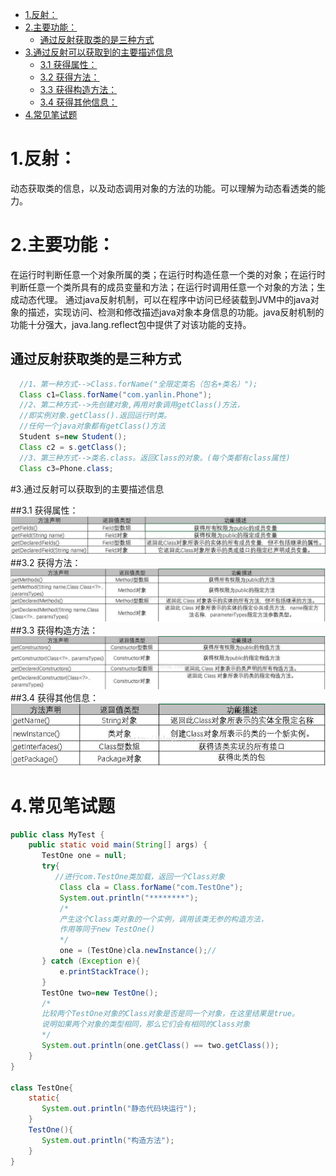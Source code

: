 
<!-- @import "[TOC]" {cmd="toc" depthFrom=1 depthTo=6 orderedList=false} -->
<!-- code_chunk_output -->

* [1.反射：](#1反射)
* [2.主要功能：](#2主要功能)
	* [通过反射获取类的是三种方式](#通过反射获取类的是三种方式)
* [3.通过反射可以获取到的主要描述信息](#3通过反射可以获取到的主要描述信息)
	* [3.1 获得属性：](#31-获得属性)
	* [3.2 获得方法：](#32-获得方法)
	* [3.3 获得构造方法：](#33-获得构造方法)
	* [3.4 获得其他信息：](#34-获得其他信息)
* [4.常见笔试题](#4常见笔试题)

<!-- /code_chunk_output -->

# 1.反射：
动态获取类的信息，以及动态调用对象的方法的功能。可以理解为动态看透类的能力。
# 2.主要功能：
在运行时判断任意一个对象所属的类；在运行时构造任意一个类的对象；在运行时判断任意一个类所具有的成员变量和方法；在运行时调用任意一个对象的方法；生成动态代理。
通过java反射机制，可以在程序中访问已经装载到JVM中的java对象的描述，实现访问、检测和修改描述java对象本身信息的功能。java反射机制的功能十分强大，java.lang.reflect包中提供了对该功能的支持。
## 通过反射获取类的是三种方式
```java
  //1、第一种方式-->Class.forName("全限定类名（包名+类名）");
  Class c1=Class.forName("com.yanlin.Phone");
  //2、第二种方式-->先创建对象,再用对象调用getClass()方法，
  //即实例对象.getClass().返回运行时类。
  //任何一个java对象都有getClass()方法
  Student s=new Student();
  Class c2 = s.getClass();
  //3、第三种方式-->类名.class。返回Class的对象。(每个类都有class属性)
  Class c3=Phone.class;
```
#3.通过反射可以获取到的主要描述信息

##3.1 获得属性：  
![获得属性](assets/markdown-img-paste-20180910215523403.png)
##3.2 获得方法：  
![获得方法](assets/markdown-img-paste-20180910215546782.png)
##3.3 获得构造方法：  
![获得构造方法](assets/markdown-img-paste-2018091021562568.png)
##3.4 获得其他信息：  
![获得其他信息](assets/markdown-img-paste-20180910215643119.png)
# 4.常见笔试题
```java
public class MyTest {
    public static void main(String[] args) {
       TestOne one = null;
       try{
	      //进行com.TestOne类加载，返回一个Class对象
	       Class cla = Class.forName("com.TestOne");
	       System.out.println("********");
	       /*
	       产生这个Class类对象的一个实例，调用该类无参的构造方法，
	       作用等同于new TestOne()
	       */
	       one = (TestOne)cla.newInstance();//
       } catch (Exception e){
           e.printStackTrace();
       }
       TestOne two=new TestOne();
       /*
       比较两个TestOne对象的Class对象是否是同一个对象，在这里结果是true。
       说明如果两个对象的类型相同，那么它们会有相同的Class对象
       */
       System.out.println(one.getClass() == two.getClass());
    }
}

class TestOne{
    static{
       System.out.println("静态代码块运行");
    }
    TestOne(){
       System.out.println("构造方法");
    }
}
```
